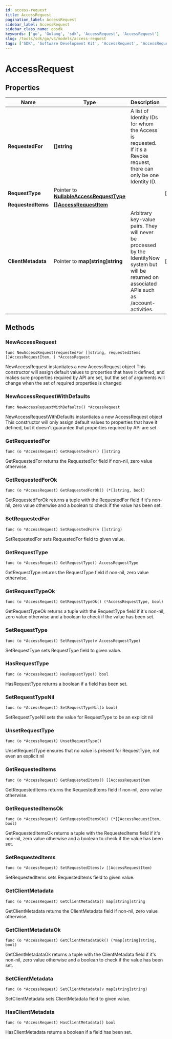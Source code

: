 ```yaml
---
id: access-request
title: AccessRequest
pagination_label: AccessRequest
sidebar_label: AccessRequest
sidebar_class_name: gosdk
keywords: ['go', 'Golang', 'sdk', 'AccessRequest', 'AccessRequest'] 
slug: /tools/sdk/go/v3/models/access-request
tags: ['SDK', 'Software Development Kit', 'AccessRequest', 'AccessRequest']
---
```


# AccessRequest

## Properties

Name | Type | Description | Notes
------------ | ------------- | ------------- | -------------
**RequestedFor** | **[]string** | A list of Identity IDs for whom the Access is requested. If it&#39;s a Revoke request, there can only be one Identity ID. | 
**RequestType** | Pointer to [**NullableAccessRequestType**](access-request-type) |  | [optional] 
**RequestedItems** | [**[]AccessRequestItem**](access-request-item) |  | 
**ClientMetadata** | Pointer to **map[string]string** | Arbitrary key-value pairs. They will never be processed by the IdentityNow system but will be returned on associated APIs such as /account-activities. | [optional] 

## Methods

### NewAccessRequest

`func NewAccessRequest(requestedFor []string, requestedItems []AccessRequestItem, ) *AccessRequest`

NewAccessRequest instantiates a new AccessRequest object
This constructor will assign default values to properties that have it defined,
and makes sure properties required by API are set, but the set of arguments
will change when the set of required properties is changed

### NewAccessRequestWithDefaults

`func NewAccessRequestWithDefaults() *AccessRequest`

NewAccessRequestWithDefaults instantiates a new AccessRequest object
This constructor will only assign default values to properties that have it defined,
but it doesn't guarantee that properties required by API are set

### GetRequestedFor

`func (o *AccessRequest) GetRequestedFor() []string`

GetRequestedFor returns the RequestedFor field if non-nil, zero value otherwise.

### GetRequestedForOk

`func (o *AccessRequest) GetRequestedForOk() (*[]string, bool)`

GetRequestedForOk returns a tuple with the RequestedFor field if it's non-nil, zero value otherwise
and a boolean to check if the value has been set.

### SetRequestedFor

`func (o *AccessRequest) SetRequestedFor(v []string)`

SetRequestedFor sets RequestedFor field to given value.


### GetRequestType

`func (o *AccessRequest) GetRequestType() AccessRequestType`

GetRequestType returns the RequestType field if non-nil, zero value otherwise.

### GetRequestTypeOk

`func (o *AccessRequest) GetRequestTypeOk() (*AccessRequestType, bool)`

GetRequestTypeOk returns a tuple with the RequestType field if it's non-nil, zero value otherwise
and a boolean to check if the value has been set.

### SetRequestType

`func (o *AccessRequest) SetRequestType(v AccessRequestType)`

SetRequestType sets RequestType field to given value.

### HasRequestType

`func (o *AccessRequest) HasRequestType() bool`

HasRequestType returns a boolean if a field has been set.

### SetRequestTypeNil

`func (o *AccessRequest) SetRequestTypeNil(b bool)`

 SetRequestTypeNil sets the value for RequestType to be an explicit nil

### UnsetRequestType
`func (o *AccessRequest) UnsetRequestType()`

UnsetRequestType ensures that no value is present for RequestType, not even an explicit nil
### GetRequestedItems

`func (o *AccessRequest) GetRequestedItems() []AccessRequestItem`

GetRequestedItems returns the RequestedItems field if non-nil, zero value otherwise.

### GetRequestedItemsOk

`func (o *AccessRequest) GetRequestedItemsOk() (*[]AccessRequestItem, bool)`

GetRequestedItemsOk returns a tuple with the RequestedItems field if it's non-nil, zero value otherwise
and a boolean to check if the value has been set.

### SetRequestedItems

`func (o *AccessRequest) SetRequestedItems(v []AccessRequestItem)`

SetRequestedItems sets RequestedItems field to given value.


### GetClientMetadata

`func (o *AccessRequest) GetClientMetadata() map[string]string`

GetClientMetadata returns the ClientMetadata field if non-nil, zero value otherwise.

### GetClientMetadataOk

`func (o *AccessRequest) GetClientMetadataOk() (*map[string]string, bool)`

GetClientMetadataOk returns a tuple with the ClientMetadata field if it's non-nil, zero value otherwise
and a boolean to check if the value has been set.

### SetClientMetadata

`func (o *AccessRequest) SetClientMetadata(v map[string]string)`

SetClientMetadata sets ClientMetadata field to given value.

### HasClientMetadata

`func (o *AccessRequest) HasClientMetadata() bool`

HasClientMetadata returns a boolean if a field has been set.


